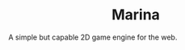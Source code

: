 <div align="center">
    <h1>
    Marina
    </h1>
</div>

A simple but capable 2D game engine for the web.

